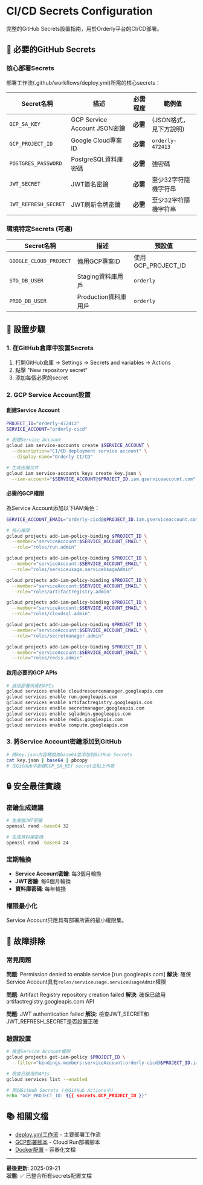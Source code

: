 # CI/CD Secrets Configuration

完整的GitHub Secrets設置指南，用於Orderly平台的CI/CD部署。

## 🔑 必要的GitHub Secrets

### 核心部署Secrets
部署工作流(.github/workflows/deploy.yml)所需的核心secrets：

| Secret名稱 | 描述 | 必需程度 | 範例值 |
|-----------|------|---------|--------|
| `GCP_SA_KEY` | GCP Service Account JSON密鑰 | **必需** | (JSON格式，見下方說明) |
| `GCP_PROJECT_ID` | Google Cloud專案ID | **必需** | `orderly-472413` |
| `POSTGRES_PASSWORD` | PostgreSQL資料庫密碼 | **必需** | 強密碼 |
| `JWT_SECRET` | JWT簽名密鑰 | **必需** | 至少32字符隨機字符串 |
| `JWT_REFRESH_SECRET` | JWT刷新令牌密鑰 | **必需** | 至少32字符隨機字符串 |

### 環境特定Secrets (可選)
| Secret名稱 | 描述 | 預設值 |
|-----------|------|--------|
| `GOOGLE_CLOUD_PROJECT` | 備用GCP專案ID | 使用GCP_PROJECT_ID |
| `STG_DB_USER` | Staging資料庫用戶 | `orderly` |
| `PROD_DB_USER` | Production資料庫用戶 | `orderly` |

## 🚀 設置步驟

### 1. 在GitHub倉庫中設置Secrets
1. 打開GitHub倉庫 → Settings → Secrets and variables → Actions
2. 點擊 "New repository secret"
3. 添加每個必需的secret

### 2. GCP Service Account設置

#### 創建Service Account
```bash
PROJECT_ID="orderly-472413"
SERVICE_ACCOUNT="orderly-cicd"

# 創建Service Account
gcloud iam service-accounts create $SERVICE_ACCOUNT \
  --description="CI/CD deployment service account" \
  --display-name="Orderly CI/CD"

# 生成密鑰文件
gcloud iam service-accounts keys create key.json \
  --iam-account="$SERVICE_ACCOUNT@$PROJECT_ID.iam.gserviceaccount.com"
```

#### 必需的GCP權限
為Service Account添加以下IAM角色：

```bash
SERVICE_ACCOUNT_EMAIL="orderly-cicd@$PROJECT_ID.iam.gserviceaccount.com"

# 核心權限
gcloud projects add-iam-policy-binding $PROJECT_ID \
  --member="serviceAccount:$SERVICE_ACCOUNT_EMAIL" \
  --role="roles/run.admin"

gcloud projects add-iam-policy-binding $PROJECT_ID \
  --member="serviceAccount:$SERVICE_ACCOUNT_EMAIL" \
  --role="roles/serviceusage.serviceUsageAdmin"

gcloud projects add-iam-policy-binding $PROJECT_ID \
  --member="serviceAccount:$SERVICE_ACCOUNT_EMAIL" \
  --role="roles/artifactregistry.admin"

gcloud projects add-iam-policy-binding $PROJECT_ID \
  --member="serviceAccount:$SERVICE_ACCOUNT_EMAIL" \
  --role="roles/cloudsql.admin"

gcloud projects add-iam-policy-binding $PROJECT_ID \
  --member="serviceAccount:$SERVICE_ACCOUNT_EMAIL" \
  --role="roles/secretmanager.admin"

gcloud projects add-iam-policy-binding $PROJECT_ID \
  --member="serviceAccount:$SERVICE_ACCOUNT_EMAIL" \
  --role="roles/redis.admin"
```

#### 啟用必要的GCP APIs
```bash
# 啟用部署所需的APIs
gcloud services enable cloudresourcemanager.googleapis.com
gcloud services enable run.googleapis.com
gcloud services enable artifactregistry.googleapis.com
gcloud services enable secretmanager.googleapis.com
gcloud services enable sqladmin.googleapis.com
gcloud services enable redis.googleapis.com
gcloud services enable compute.googleapis.com
```

### 3. 將Service Account密鑰添加到GitHub
```bash
# 將key.json內容轉換為base64並添加到GitHub Secrets
cat key.json | base64 | pbcopy
# 在GitHub中創建GCP_SA_KEY secret並貼上內容
```

## 🔒 安全最佳實踐

### 密鑰生成建議
```bash
# 生成強JWT密鑰
openssl rand -base64 32

# 生成資料庫密碼
openssl rand -base64 24
```

### 定期輪換
- **Service Account密鑰**: 每3個月輪換
- **JWT密鑰**: 每6個月輪換
- **資料庫密碼**: 每年輪換

### 權限最小化
Service Account只應具有部署所需的最小權限集。

## 🚨 故障排除

### 常見問題

**問題**: Permission denied to enable service [run.googleapis.com]
**解決**: 確保Service Account具有`roles/serviceusage.serviceUsageAdmin`權限

**問題**: Artifact Registry repository creation failed
**解決**: 確保已啟用artifactregistry.googleapis.com API

**問題**: JWT authentication failed
**解決**: 檢查JWT_SECRET和JWT_REFRESH_SECRET是否設置正確

### 驗證設置
```bash
# 檢查Service Account權限
gcloud projects get-iam-policy $PROJECT_ID \
  --filter="bindings.members:serviceAccount:orderly-cicd@$PROJECT_ID.iam.gserviceaccount.com"

# 檢查已啟用的APIs
gcloud services list --enabled

# 測試GitHub Secrets (在GitHub Actions中)
echo "GCP_PROJECT_ID: ${{ secrets.GCP_PROJECT_ID }}"
```

## 📚 相關文檔
- [deploy.yml工作流](.github/workflows/deploy.yml) - 主要部署工作流
- [GCP部署腳本](scripts/deploy-cloud-run.sh) - Cloud Run部署腳本
- [Docker配置](docs/docker-containerization-summary.md) - 容器化文檔

---
**最後更新**: 2025-09-21  
**狀態**: ✅ 已整合所有secrets配置文檔
